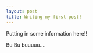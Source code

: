```yaml
---
layout: post
title: Writing my first post!
---
```


Putting in some information here!!

Bu Bu buuuuu....
